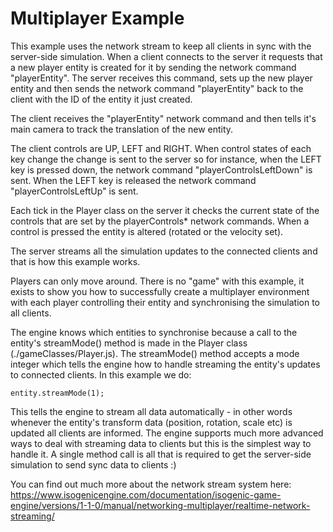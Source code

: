 # Multiplayer Example

This example uses the network stream to keep all clients in sync with the server-side simulation. When a client
connects to the server it requests that a new player entity is created for it by sending the network command
"playerEntity". The server receives this command, sets up the new player entity and then sends the network command
"playerEntity" back to the client with the ID of the entity it just created.

The client receives the "playerEntity" network command and then tells it's main camera to track the translation of the
new entity.

The client controls are UP, LEFT and RIGHT. When control states of each key change the change is sent to the server
so for instance, when the LEFT key is pressed down, the network command "playerControlsLeftDown" is sent. When the LEFT
key is released the network command "playerControlsLeftUp" is sent.

Each tick in the Player class on the server it checks the current state of the controls that are set by the
playerControls\* network commands. When a control is pressed the entity is altered (rotated or the velocity set).

The server streams all the simulation updates to the connected clients and that is how this example works.

Players can only move around. There is no "game" with this example, it exists to show you how to successfully create
a multiplayer environment with each player controlling their entity and synchronising the simulation to all clients.

The engine knows which entities to synchronise because a call to the entity's streamMode() method is made in the
Player class (./gameClasses/Player.js). The streamMode() method accepts a mode integer which tells the engine how
to handle streaming the entity's updates to connected clients. In this example we do:

    entity.streamMode(1);

This tells the engine to stream all data automatically - in other words whenever the entity's transform data (position,
rotation, scale etc) is updated all clients are informed. The engine supports much more advanced ways to deal with
streaming data to clients but this is the simplest way to handle it. A single method call is all that is required
to get the server-side simulation to send sync data to clients :)

You can find out much more about the network stream system here: https://www.isogenicengine.com/documentation/isogenic-game-engine/versions/1-1-0/manual/networking-multiplayer/realtime-network-streaming/
